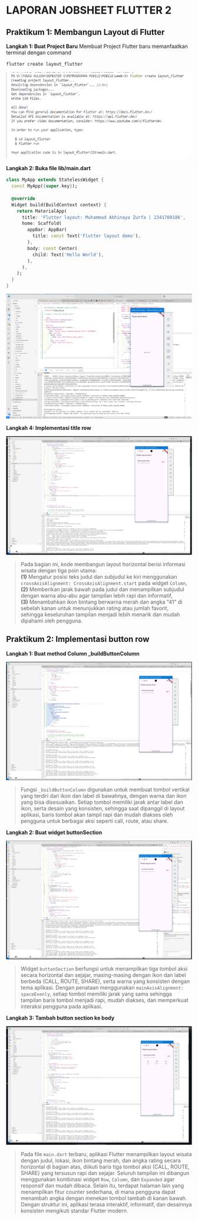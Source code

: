 # LAPORAN JOBSHEET FLUTTER 2

## Praktikum 1: Membangun Layout di Flutter

**Langkah 1: Buat Project Baru**
Membuat Project Flutter baru memanfaatkan terminal dengan command 
```bash
flutter create layout_flutter
```

![tampilan](images/00.png)

**Langkah 2: Buka file lib/main.dart**

```dart
class MyApp extends StatelessWidget {
  const MyApp({super.key});

  @override
  Widget build(BuildContext context) {
    return MaterialApp(
      title: 'Flutter layout: Muhammad Abhinaya Zurfa | 2341760186',
      home: Scaffold(
        appBar: AppBar(
          title: const Text('Flutter layout demo'),
        ),
        body: const Center(
          child: Text('Hello World'),
        ),
      ),
    );
  }
}
```

![tampilan](images/01.png)

**Langkah 4: Implementasi title row**

![tampilan](images/03.png)
> Pada bagian ini, kode membangun layout horizontal berisi informasi wisata dengan tiga poin utama:  
> **(1)** Mengatur posisi teks judul dan subjudul ke kiri menggunakan `crossAxisAlignment: CrossAxisAlignment.start` pada widget `Column`,  
> **(2)** Memberikan jarak bawah pada judul dan menampilkan subjudul dengan warna abu-abu agar tampilan lebih rapi dan informatif,  
> **(3)** Menambahkan ikon bintang berwarna merah dan angka "41" di sebelah kanan untuk menunjukkan rating atau jumlah favorit, sehingga keseluruhan tampilan menjadi lebih menarik dan mudah dipahami oleh pengguna.

## Praktikum 2: Implementasi button row

**Langkah 1: Buat method Column _buildButtonColumn**

![tampilan](images/04.png)

> Fungsi `_buildButtonColumn` digunakan untuk membuat tombol vertikal yang terdiri dari ikon dan label di bawahnya, dengan warna dan ikon yang bisa disesuaikan. Setiap tombol memiliki jarak antar label dan ikon, serta desain yang konsisten, sehingga saat dipanggil di layout aplikasi, baris tombol akan tampil rapi dan mudah diakses oleh pengguna untuk berbagai aksi seperti call, route, atau share.

**Langkah 2: Buat widget buttonSection**

![tampilan](images/05.png)

> Widget `buttonSection` berfungsi untuk menampilkan tiga tombol aksi secara horizontal dan sejajar, masing-masing dengan ikon dan label berbeda (CALL, ROUTE, SHARE), serta warna yang konsisten dengan tema aplikasi. Dengan penataan menggunakan `mainAxisAlignment: spaceEvenly`, setiap tombol memiliki jarak yang sama sehingga tampilan baris tombol menjadi rapi, mudah diakses, dan memperkuat interaksi pengguna pada aplikasi.

**Langkah 3: Tambah button section ke body**

![tampilan](images/06.png)

> Pada file `main.dart` terbaru, aplikasi Flutter menampilkan layout wisata dengan judul, lokasi, ikon bintang merah, dan angka rating secara horizontal di bagian atas, diikuti baris tiga tombol aksi (CALL, ROUTE, SHARE) yang tersusun rapi dan sejajar. Seluruh tampilan ini dibangun menggunakan kombinasi widget `Row`, `Column`, dan `Expanded` agar responsif dan mudah dibaca. Selain itu, terdapat halaman lain yang menampilkan fitur counter sederhana, di mana pengguna dapat menambah angka dengan menekan tombol tambah di kanan bawah. Dengan struktur ini, aplikasi terasa interaktif, informatif, dan desainnya konsisten mengikuti standar Flutter modern.